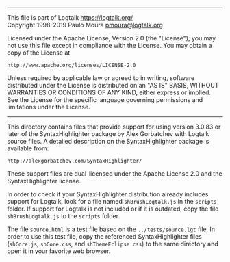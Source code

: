 ________________________________________________________________________

This file is part of Logtalk <https://logtalk.org/>  
Copyright 1998-2019 Paulo Moura <pmoura@logtalk.org>

Licensed under the Apache License, Version 2.0 (the "License");
you may not use this file except in compliance with the License.
You may obtain a copy of the License at

    http://www.apache.org/licenses/LICENSE-2.0

Unless required by applicable law or agreed to in writing, software
distributed under the License is distributed on an "AS IS" BASIS,
WITHOUT WARRANTIES OR CONDITIONS OF ANY KIND, either express or implied.
See the License for the specific language governing permissions and
limitations under the License.
________________________________________________________________________


This directory contains files that provide support for using version 3.0.83 
or later of the SyntaxHighlighter package by Alex Gorbatchev with Logtalk 
source files. A detailed description on the SyntaxHighlighter package is 
available from:

	http://alexgorbatchev.com/SyntaxHighlighter/

These support files are dual-licensed under the Apache License 2.0 and the
SyntaxHighlighter license.

In order to check if your SyntaxHighlighter distribution already includes 
support for Logtalk, look for a file named `shBrushLogtalk.js` in the
`scripts` folder. If support for Logtalk is not included or if it is
outdated, copy the file `shBrushLogtalk.js` to the `scripts` folder.

The file `source.html` is a test file based on the `../tests/source.lgt`
file. In order to use this test file, copy the referenced SyntaxHighlighter
files (`shCore.js`, `shCore.css`, and `shThemeEclipse.css`) to the same
directory and open it in your favorite web browser.
